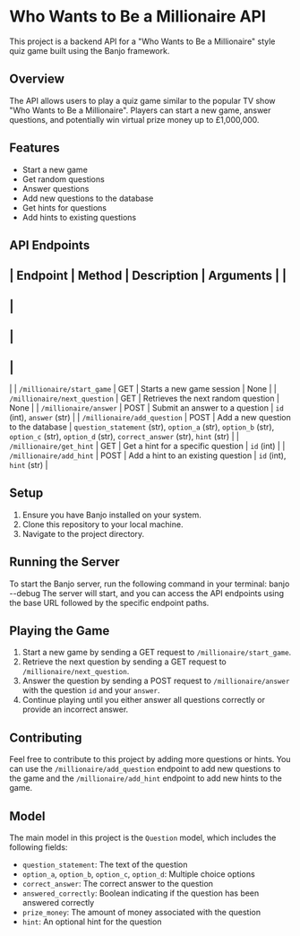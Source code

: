 # Who Wants to Be a Millionaire API

This project is a backend API for a "Who Wants to Be a Millionaire" style quiz game built using the Banjo framework.

## Overview

The API allows users to play a quiz game similar to the popular TV show "Who Wants to Be a Millionaire". Players can start a new game, answer questions, and potentially win virtual prize money up to £1,000,000.

## Features

- Start a new game
- Get random questions
- Answer questions
- Add new questions to the database
- Get hints for questions
- Add hints to existing questions

## API Endpoints

|
 Endpoint 
|
 Method 
|
 Description 
|
 Arguments 
|
|
----------
|
--------
|
-------------
|
-----------
|
|
`/millionaire/start_game`
|
 GET 
|
 Starts a new game session 
|
 None 
|
|
`/millionaire/next_question`
|
 GET 
|
 Retrieves the next random question 
|
 None 
|
|
`/millionaire/answer`
|
 POST 
|
 Submit an answer to a question 
|
`id`
 (int), 
`answer`
 (str) 
|
|
`/millionaire/add_question`
|
 POST 
|
 Add a new question to the database 
|
`question_statement`
 (str), 
`option_a`
 (str), 
`option_b`
 (str), 
`option_c`
 (str), 
`option_d`
 (str), 
`correct_answer`
 (str), 
`hint`
 (str) 
|
|
`/millionaire/get_hint`
|
 GET 
|
 Get a hint for a specific question 
|
`id`
 (int) 
|
|
`/millionaire/add_hint`
|
 POST 
|
 Add a hint to an existing question 
|
`id`
 (int), 
`hint`
 (str) 
|

## Setup

1. Ensure you have Banjo installed on your system.
2. Clone this repository to your local machine.
3. Navigate to the project directory.

## Running the Server

To start the Banjo server, run the following command in your terminal:
banjo --debug
The server will start, and you can access the API endpoints using the base URL followed by the specific endpoint paths.

## Playing the Game

1. Start a new game by sending a GET request to `/millionaire/start_game`.
2. Retrieve the next question by sending a GET request to `/millionaire/next_question`.
3. Answer the question by sending a POST request to `/millionaire/answer` with the question `id` and your `answer`.
4. Continue playing until you either answer all questions correctly or provide an incorrect answer.

## Contributing

Feel free to contribute to this project by adding more questions or hints. You can use the `/millionaire/add_question` endpoint to add new questions to the game and the `/millionaire/add_hint` endpoint to add new hints to the game.

## Model

The main model in this project is the `Question` model, which includes the following fields:

- `question_statement`: The text of the question
- `option_a`, `option_b`, `option_c`, `option_d`: Multiple choice options
- `correct_answer`: The correct answer to the question
- `answered_correctly`: Boolean indicating if the question has been answered correctly
- `prize_money`: The amount of money associated with the question
- `hint`: An optional hint for the question